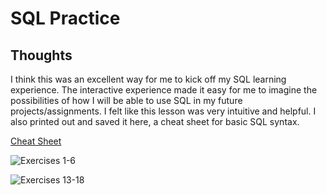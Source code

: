 # SQL Practice

## Thoughts

I think this was an excellent way for me to kick off my SQL learning experience. The interactive experience made it easy for me to imagine the possibilities of how I will be able to use SQL in my future projects/assignments. I felt like this lesson was very intuitive and helpful. I also printed out and saved it here, a cheat sheet for basic SQL syntax.

[Cheat Sheet](/Reading%20Notes/Code-401\Python/imgs/SQL%20Cheatsheet.png)

![Exercises 1-6](/Reading%20Notes/Code-401\Python/imgs/1-6.png)

![Exercises 13-18](/Reading%20Notes/Code-401\Python/imgs/13-18.png)